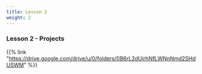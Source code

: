 ```yaml
---
title: Lesson 2
weight: 2
---
```

### Lesson 2 - Projects

{{% link "https://drive.google.com/drive/u/0/folders/0B6rL2dUirhNfLWNnNmd2SHdUSWM" %}}
